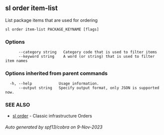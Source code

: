 ## sl order item-list

List package items that are used for ordering

```
sl order item-list PACKAGE_KEYNAME [flags]
```

### Options

```
      --category string   Category code that is used to filter items
      --keyword string    A word (or string) that is used to filter item names
```

### Options inherited from parent commands

```
  -h, --help            Usage information.
      --output string   Specify output format, only JSON is supported now.
```

### SEE ALSO

* [sl order](sl_order.md)	 - Classic infrastructure Orders

###### Auto generated by spf13/cobra on 9-Nov-2023

